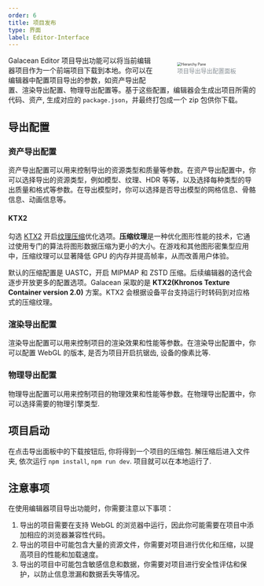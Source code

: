 ```yaml
---
order: 6
title: 项目发布
type: 界面
label: Editor-Interface
---
```


<figure style="float: right;position: relative; z-index: 2;">
  <img alt="Hierarchy Pane" src="https://mdn.alipayobjects.com/rms/afts/img/A*XXiMTbmWKg0AAAAAAAAAAAAAARQnAQ/original/image-20230914161439413.png" style="zoom:50%;">
  <figcaption style="text-align:center; color: #889096;font-size:12px">项目导出导出配置面板</figcaption>
</figure>

Galacean Editor 项目导出功能可以将当前编辑器项目作为一个前端项目下载到本地。你可以在编辑器中配置项目导出的参数，如资产导出配置、渲染导出配置、物理导出配置等。基于这些配置，编辑器会生成出项目所需的代码、资产, 生成对应的 `package.json`，并最终打包成一个 zip 包供你下载。

## 导出配置

### 资产导出配置

资产导出配置可以用来控制导出的资源类型和质量等参数。在资产导出配置中，你可以选择导出的资源类型，例如模型、纹理、HDR 等等，以及选择每种类型的导出质量和格式等参数。在导出模型时，你可以选择是否导出模型的网格信息、骨骼信息、动画信息等。

#### KTX2

勾选 [KTX2](https://www.khronos.org/ktx/) 开启[纹理压缩](${docs}texture-compression-cn)优化选项。**压缩纹理**是一种优化图形性能的技术，它通过使用专门的算法将图形数据压缩为更小的大小。在游戏和其他图形密集型应用中，压缩纹理可以显著降低 GPU 的内存并提高帧率，从而改善用户体验。

默认的压缩配置是 UASTC，开启 MIPMAP 和 ZSTD 压缩。后续编辑器的迭代会逐步开放更多的配置选项。Galacean 采取的是 **KTX2(Khronos Texture Container version 2.0)** 方案。KTX2 会根据设备平台支持运行时转码到对应格式的压缩纹理。

### 渲染导出配置

渲染导出配置可以用来控制项目的渲染效果和性能等参数。在渲染导出配置中，你可以配置 WebGL 的版本, 是否为项目开启抗锯齿, 设备的像素比等.

### 物理导出配置

物理导出配置可以用来控制项目的物理效果和性能等参数。在物理导出配置中，你可以选择需要的物理引擎类型.

## 项目启动

在点击导出面板中的下载按钮后, 你将得到一个项目的压缩包. 解压缩后进入文件夹, 依次运行 `npm install`, `npm run dev`. 项目就可以在本地运行了.

## 注意事项

在使用编辑器项目导出功能时，你需要注意以下事项：

1. 导出的项目需要在支持 WebGL 的浏览器中运行，因此你可能需要在项目中添加相应的浏览器兼容性代码。
2. 导出的项目中可能包含大量的资源文件，你需要对项目进行优化和压缩，以提高项目的性能和加载速度。
3. 导出的项目中可能包含敏感信息和数据，你需要对项目进行安全性评估和保护，以防止信息泄漏和数据丢失等情况。
